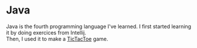 # Java <Badge type="tip" text="Java" />

Java is the fourth programming language I've learned. I first started learning it by doing exercices from Intellij. \
Then, I used it to make a [TicTacToe](../projects/Java-TicTacToe.md) game.

